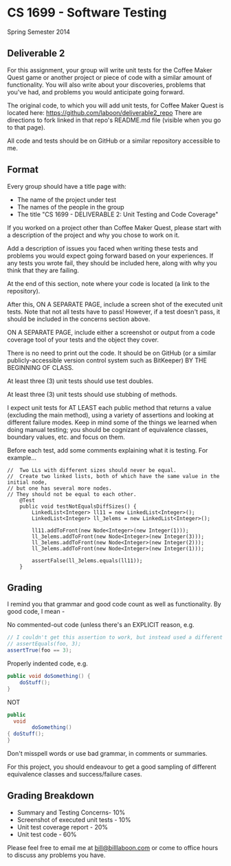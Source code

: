 # CS 1699 - Software Testing
Spring Semester 2014

## Deliverable 2

For this assignment, your group will write unit tests for the Coffee Maker Quest game or another project or piece of code with a similar amount of functionality.  You will also write about your discoveries, problems that you've had, and problems you would anticipate going forward.

The original code, to which you will add unit tests, for Coffee Maker Quest is located here: https://github.com/laboon/deliverable2_repo  There are directions to fork linked in that repo's README.md file (visible when you go to that page).

All code and tests should be on GitHub or a similar repository accessible to me.

## Format
Every group should have a title page with:
* The name of the project under test
* The names of the people in the group
* The title "CS 1699 - DELIVERABLE 2: Unit Testing and Code Coverage"

If you worked on a project other than Coffee Maker Quest, please start with a description of the project and why you chose to work on it.

Add a description of issues you faced when writing these tests and problems you would expect going forward based on your experiences.  If any tests you wrote fail, they should be included here, along with why you think that they are failing.

At the end of this section, note where your code is located (a link to the repository).

After this, ON A SEPARATE PAGE, include a screen shot of the executed unit tests.  Note that not all tests have to pass!  However, if a test doesn't pass, it should be included in the concerns section above.

ON A SEPARATE PAGE, include either a screenshot or output from a code coverage tool of your tests and the object they cover.

There is no need to print out the code.  It should be on GitHub (or a similar publicly-accessible version control system such as BitKeeper) BY THE BEGINNING OF CLASS.

At least three (3) unit tests should use test doubles.

At least three (3) unit tests should use stubbing of methods.

I expect unit tests for AT LEAST each public method that returns a value (excluding the main method), using a variety of assertions and looking at different failure modes.  Keep in mind some of the things we learned when doing manual testing; you should be cognizant of equivalence classes, boundary values, etc. and focus on them.

Before each test, add some comments explaining what it is testing.  For example...

	//  Two LLs with different sizes should never be equal.
	//  Create two linked lists, both of which have the same value in the initial node,
	// but one has several more nodes. 
	// They should not be equal to each other.
		@Test
		public void testNotEqualsDiffSizes() {
			LinkedList<Integer> ll11 = new LinkedList<Integer>();
			LinkedList<Integer> ll_3elems = new LinkedList<Integer>();

			ll11.addToFront(new Node<Integer>(new Integer(1)));
			ll_3elems.addToFront(new Node<Integer>(new Integer(3)));
			ll_3elems.addToFront(new Node<Integer>(new Integer(2)));
			ll_3elems.addToFront(new Node<Integer>(new Integer(1)));

			assertFalse(ll_3elems.equals(ll11));
		}

## Grading
I remind you that grammar and good code count as well as functionality.  By good code, I mean -

No commented-out code (unless there's an EXPLICIT reason, e.g.
```java
// I couldn't get this assertion to work, but instead used a different assertion, below
// assertEquals(foo, 3);
assertTrue(foo == 3);
```

Properly indented code, e.g.
```java
public void doSomething() {
    doStuff();
}
```
NOT
```java
public
  void
        doSomething()
{ doStuff();
}
```

Don't misspell words or use bad grammar, in comments or summaries.

For this project, you should endeavour to get a good sampling of different equivalence classes and success/failure cases.

## Grading Breakdown
* Summary and Testing Concerns- 10%
* Screenshot of executed unit tests - 10%
* Unit test coverage report - 20%
* Unit test code - 60%

Please feel free to email me at bill@billlaboon.com or come to office hours to discuss any problems you have. 
 
